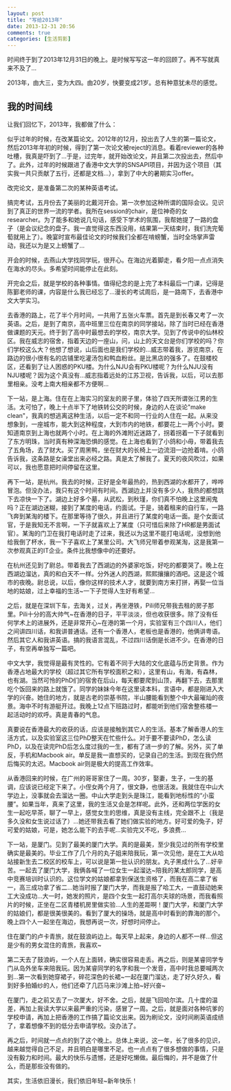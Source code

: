 ```yaml
---
layout: post
title: "写给2013年"
date: 2013-12-31 20:56
comments: true
categories: [生活剪影]
---
```


时间终于到了2013年12月31日的晚上。是时候写写这一年的回顾了。再不写就真来不及了...

2013年，由大三，变为大四。由20岁，快要变成21岁。总有种意犹未尽的感觉。

<!--more-->

## 我的时间线

让我们回忆下，2013年，我都做了什么：

似乎过年的时候，在改某篇论文。2012年的12月，投出去了人生的第一篇论文，然后2013年年初的时候，得到了第一次论文被reject的消息。看着reviewer的各种吐槽，我真是吓到了...于是，过完年，就开始改论文，并且第二次投出去，然后中了。此外，过年的时候跟进了香港中文大学的SNSAPI项目，并因为这个项目（其实我一共只贡献了五行，还都是文档...），拿到了中大的暑期实习offer。

改完论文，是准备第二次的某种英语考试。

搞完考试，五月份去了美丽的北戴河开会。第一次参加这种所谓的国际会议。见识到了真正的世界一流的学者。我所在session的chair，是位神奇的女researcher。为了能多和她说几句话，感受下学术的氛围，我帮她提了一路的盘子（是会议纪念的盘子。我一直觉得这东西没用，结果第一天结束时，我们洗完葡萄就用上了）。晚宴时宣布最佳论文的时候我们全都在啃螃蟹，当时全场掌声雷动，我还以为是又上螃蟹了...

开会的时候，去燕山大学找同学玩，很开心。在海边光着脚走，看夕阳一点点消失在海水的尽头。多希望时间能停止在此刻。

开完会之后，就是学校的各种事情。值得纪念的是上完了本科最后一门课，记得是陈鄞老师的课，内容是什么我已经忘了...漫长的考试周后，是一路南下，去香港中文大学实习。

去香港的路上，花了半个月时间，一共用了五张火车票。首先是到长春又考了一次英语。之后，是到了南京，高中班里三位在南京的同学接站，除了当时已经在香港做课题的天元。终于到了高中时最想去的学校，南京大学。见到了传说中的仙林校区。我在威志的宿舍，指着天边的一座山，问，山上的天文台是你们学校的吗？你们学校这么大？他想了想说，山后面也是我们学校的...威志带着我，游览南京，在路边的很小很有名的店铺里吃灌汤包和鸭血粉丝。是比黑店的强多了。在鼓楼校区，还看到了让人困惑的PKU楼。为什么NJU会有PKU楼呢？为什么NJU没有NJU楼呢？因为这个真没有...威志指着远处的江苏卫视，告诉我，以后，可以去那里相亲。没考上南大相亲都不方便啊...

下一站，是上海。住在在上海实习的室友的房子里，体验了四天所谓张江男的生活。太可怕了，晚上十点半下了地铁转公交的时候，身边的人在谈论"make clean"，我真的想逃离这种生活，以后一定不和同一行业的人住在一起。从来没想象到，一座城市，能大到这种程度，大到市内的地铁，都要花上一两个小时。要知道南京到上海也就两个小时。在上海的外滩附近迷路了，拐着拐着一下子就看到了东方明珠，当时真有种深海恐惧的感觉。在上海也看到了小鸽和小毋，带着我去了五角场，去了财大。买了周黑鸭，坐在财大的长椅上一边流泪一边抢着啃。小鸽告诉我，这条路是女澡堂出来必经之路。真是太了解我了。夏天的夜风吹过，如果可以，我也愿意把时间停留在这里。

再下一站，是杭州。我去的时候，正好是全年最热的，热到西湖的水都开了，哗哗冒泡。但没办法，我只有这个时间有时间。西湖边上并没有多少人，我热的都想跳下去凉快一下了。湖边上好多个墓，从武松，到秋瑾，你们真不怕晚上这里闹鬼吗？正在湖边迷糊，接到了某度的电话，约面试。于是，骑着租来的自行车，一路飞奔到某淘的楼下。在那里等待了很久，并且进行了某度的电话一面。是个女面试官，于是我知无不言啊，一下子就喜欢上了某度（只可惜后来除了HR都是男面试官）。某淘的门卫在我打电话时走了过来，我还以为这里不能打电话呢，没想到他给我倒了杯水，我一下子喜欢上了某里公司。大飞师兄带着参观某淘，这是我第一次参观真正的IT企业。条件比我想像中的还要好。

在杭州还见到了尉总。带着我去了西湖边的外婆家吃饭，好吃的都要哭了。晚上在西湖边溜达，真的和白天不一样。分外迷人的西湖，熙熙攘攘的酒吧。这是这个城市的夜晚。尉总说，以后，像你这样的技术人才，就要到南方来打拼，再娶一位当地的姑娘，过上幸福的生活~一下子觉得人生好有希望...

之后，就是在深圳下车，去海关，过关，再坐港铁，Pili师兄带我去租的房子那里。Pili十分的高大帅气~在香港的日子，平平淡淡，但也收获很多。除了没有任何学术上的进展外，还是非常开心~在港的第一个月，实验室有三个四川人，他们之间讲四川话，和我讲普通话。还有一个香港人，老板也是香港的，他俩讲粤语。然后其它人和我讲英语。搞的我语言混乱，不过四川话倒是长进不少。在香港的日子，有空再单独写一篇吧。

中文大学，我觉得是最有灵性的。它有着不同于大陆的文化底蕴与历史背景。作为香港占地最大的学校（超过其它所有学校面积之和），这里有山，有海，有森林，也有湖。当然可怜的PhD们的宿舍在后山，每天都要爬到山顶，再翻下去，去那里吃个饭回来的路上就饿了。同学的妹妹今年在这里读本科，言语中，都是刚进入大学的兴奋。她住的地方，就是古老的崇基书院，半山腰能看到整个中大最璀灿的夜景。海中不时有游艇开过。我晚上12点下班路过时，都能听到他们宿舍整栋楼一起活动时的欢呼。真是青春的气息。

真要说在香港最大的收获的话，应该是接触到其它人的生活。基本了解香港人的生活方式，以及实验室这三位PhD整天在忙些什么。对于要不要读PhD，怎么读PhD，以及在读完PhD后怎么度过我的一生，都有了进一步的了解。另外，买了单反，手机和Macbook air。单反是我一直想买的，记录自己的生活。到现在我仍然后悔买的太迟。Macbook air则是极大的提高工作效率。

从香港回来的时候，在广州的哥哥家住了一周。30岁，娶妻，生子，一生的基调，应该说已经定下来了。小侄女两个月了，很文静，也很活泼。我就住在中山大学边上，没事就会去溜达一圈。中山大学走到头是珠江，能看到地标性的“小蛮腰”。如果当年，真来了这里，我的生活又会是怎样呢。此外，还和两位学医的女生一起吃早茶，聊了一早上，感觉女生的思维，真是没有主线，完全跟不上（我是多久没和女生说过话了）...她还带我去看了她们做实验的地方。好可爱的兔子，好可爱的姑娘，可是，她怎么能下的去手呢...实验完又不吃，多浪费...

下一站，是厦门。见到了最美的厦门大学。真的是最美，至少我见过的所有学校里确实是最美的。毕业工作了几个月的丸子姐来陪我玩，第一次见他，是在工大从哈站接新生去二校区的校车上，可以说是第一批认识的朋友。丸子黑成什么了...好辛苦。一起去了厦门大学，我俩各喊了一位女生一起溜达~陪我的某太郎同学，是高中竞赛培训时认识的。这位学文的姑娘都拿到保送生资格了，而我在高二拿了省一，高三成功拿了省二...她当时报了厦门大学，而我是报了哈工大，一直鼓动她来工大没成功...大一时，她发的照片，是四个女生一起打高尔夫球的场景，而我看照片的时候，正坐在二区青楼机房里做实验...人生的差距啊！厦门大学，和厦门大学的姑娘们，都是很美很美的。看到了厦大的操场，就是高中时看到的靠海的那个。晚上四个人一起坐在海边，我想再说一次，好想时间停止。

住在厦门的卢卡青旅，就在鼓浪屿边上。每天早上起来，身边的人都不一样...但这是少有的男女混住的青旅，我喜欢~

第二天去了鼓浪屿，一个人在上面转，确实很容易走丢。再之后，则是某睿同学专门从岛外坐车来陪我玩。因为某睿同学的名字和我一个发音，高中时我总要喊两次到...第一次看到她穿裙子，碎花深色的长裙~一起在厦门溜达，走了好久好久，看到好多拍婚纱的人，他们还牵了几匹马来沙滩上拍~好兴奋~

在厦门，走之前又去了一次厦大，好不舍。之后，就是飞回哈尔滨。几十度的温差，再加上我读大学以来最严重的污染，感冒了一周。之后，就是面对各种坑爹的学校申请，再加上把香港的工作搞了篇论文出来。因为刷论文，没时间刷英语成绩了，拿着想像不到的低分去申请学校。没办法了。

再之后，时间就一点点的到了这个晚上。总体上来说，这一年，长了很多的见识，越来越觉得自己不足，并且明白是哪里不足。也一点点有了很多想做的事情，只是没有毅力和时间。最大的快乐与遗憾，还是好吃懒做。最后悔的，并不是做了什么，而是那些没有做的。

其实，生活依旧漫长，我们依旧年轻~新年快乐！
